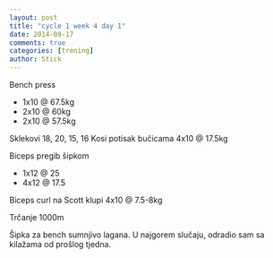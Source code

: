 ```yaml
---
layout: post
title: "cycle 1 week 4 day 1"
date: 2014-09-17
comments: true
categories: [trening]
author: Stick
---
```


Bench press  
- 1x10 @ 67.5kg  
- 2x10 @ 60kg 
- 2x10 @ 57.5kg   

Sklekovi 18, 20, 15, 16
Kosi potisak bučicama 4x10 @ 17.5kg  

Biceps pregib šipkom  
- 1x12 @ 25  
- 4x12 @ 17.5  

Biceps curl na Scott klupi 4x10 @ 7.5-8kg  

Trčanje 1000m  

Šipka za bench sumnjivo lagana. U najgorem slučaju, odradio sam sa kilažama od prošlog tjedna. 